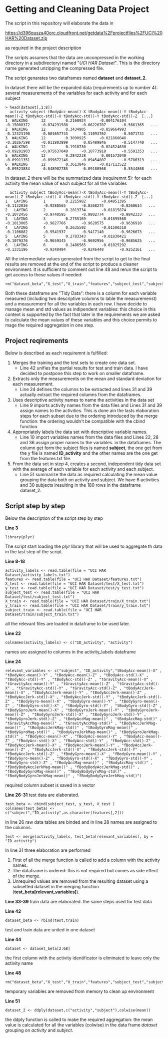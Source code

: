 # Getting and Cleaning Data Project

The script in this repository will elaborate the data in 

https://d396qusza40orc.cloudfront.net/getdata%2Fprojectfiles%2FUCI%20HAR%20Dataset.zip 

as required in the project description

The scripts assumes that the data are unconpressed in the working directory in a subdirectoryi named "*UCI HAR Dataset*". This is the directory name generated unzipping the compressed file.

The script genarates two dataframes named **dataset** and **dataset_2**. 

In dataset there will be the expanded data (requirements up to number 4): several measurements of the variables for each activity and for each subject

```
> head(dataset[,1:8])
  activity subject tBodyAcc-mean()-X tBodyAcc-mean()-Y tBodyAcc-mean()-Z tBodyAcc-std()-X tBodyAcc-std()-Y tBodyAcc-std()-Z  [...]
1  WALKING      12         0.2160924      -0.004176104       -0.15008372     -0.074291588      -0.06226707       -0.5661365   ...
2  WALKING      12         0.3434905      -0.059664993       -0.12323190     -0.001657743       0.11093762       -0.5071731   ...
3  WALKING      12         0.3090925      -0.021860848       -0.10267598     -0.011803899       0.05489846       -0.5147740   ...
4  WALKING      12         0.1918730       0.024524630       -0.09281903     -0.075637849      -0.10773918       -0.5591353   ...
5  WALKING      12         0.2842238       0.001572040       -0.09911351     -0.099672146      -0.09454807       -0.5786313   ...
6  WALKING      12         0.3613846      -0.017113522       -0.09523884     -0.048902785      -0.09180568       -0.5544868   ...
```

In dataset_2 there will be the summarized data (requiremnt 5): for each activity the mean value of each subject for all the variables
```
  activity subject tBodyAcc-mean()-X tBodyAcc-mean()-Y tBodyAcc-mean()-Z tBodyAcc-std()-X tBodyAcc-std()-Y tBodyAcc-std()-Z  [...]
1   LAYING       1         0.2215982       -0.04051395        -0.1132036       -0.9280565       -0.8368274       -0.8260614   ...
2   LAYING       2         0.2813734       -0.01815874        -0.1072456       -0.9740595       -0.9802774       -0.9842333   ...
3   LAYING       3         0.2755169       -0.01895568        -0.1013005       -0.9827766       -0.9620575       -0.9636910   ...
4   LAYING       4         0.2635592       -0.01500318        -0.1106882       -0.9541937       -0.9417140       -0.9626673   ...
5   LAYING       5         0.2783343       -0.01830421        -0.1079376       -0.9659345       -0.9692956       -0.9685625   ...
6   LAYING       6         0.2486565       -0.01025292        -0.1331196       -0.9340494       -0.9246448       -0.9252161   ...
```

All the intermediate values generated from the script to get to the final results are removed at the end of the script to produce a cleaner environment.
It is sufficient to comment out line 48 and rerun the script to get access to these values if needed:
```
rm("dataset_beta","X_test","X_train","features","subject_test","subject_train","test","test_beta","y_test","y_train","train","train_beta","activity_labels")
```

Both these dataframe are "Tidy Data": there is a column for each variable measured (including two descriptive columns to lable the measuremenst) and a measurement for all the variables in each row. I have decide to manage mean and std values as indipendent variables: this choice in this context is supported by the fact that later in the requirements we are asked to calculate the mean values of these variables and this choice permits to mage the required aggregation in one step.

## Project reqirements
Below is described as  each requiremnt is fulfilled:

1. Merges the training and the test sets to create one data set.
   * Line 42 unifies the partial results for test and train data. I have decided to postpone this step to work on smaller dataframe.
2. Extracts only the measurements on the mean and standard deviation for each measurement. 
   * Line 24 defines the columns to be extracted and lines 31 and 39 actually extract the required columns from the dataframes.
3. Uses descriptive activity names to name the activities in the data set
   * Line 9 imports activity names from the data files and Lines 31 and 39 assign names to the activities. This is done ain the lasts elaboration steps for each subset due to the ordering introduced by the merge function: the ordering wouldn't be compatible with the cbind function
4. Appropriately labels the data set with descriptive variable names. 
   * Line 10 import variables names from the data files and  Lines 22, 28 and 36 assign proper names to the variables. in the dataframes. The column get form the subject files is named **subject**, the one get from the y file is named **ID_activity** and the other names are the one get from the features.txt file. 
5. From the data set in step 4, creates a second, independent tidy data set with the average of each variable for each activity and each subject.
   * Line 51 summarize the data as required calculating the mean value grouping the data both on activity and subject. We have 6 activities and 30 subjects iresulting in the 180 rows in the dataframe dataset_2.

## Script step by step
Below the description of the script step by step

**Line 3**
```
library(plyr)
```
The script start loading the *plyr* library that will be used to aggregate th data in the last step of the script. 

**Line 8-18** 
```
activity_labels <- read.table(file = "UCI HAR Dataset/activity_labels.txt")
features <- read.table(file = "UCI HAR Dataset/features.txt")
X_test <- read.table(file = "UCI HAR Dataset/test/X_test.txt")
y_test <- read.table(file = "UCI HAR Dataset/test/y_test.txt")
subject_test <- read.table(file = "UCI HAR Dataset/test/subject_test.txt")
X_train <- read.table(file = "UCI HAR Dataset/train/X_train.txt")
y_train <- read.table(file = "UCI HAR Dataset/train/y_train.txt")
subject_train <- read.table(file = "UCI HAR Dataset/train/subject_train.txt")
```
all the relevant files are loaded in dataframe to be used later.

**Line 22**
```
colnames(activity_labels) <- c("ID_activity", "activity")
```
names are assigned to columns in the activity_labels dataframe

**Line 24**
```
relevant_variables <- c("subject", "ID_activity","tBodyAcc-mean()-X" , "tBodyAcc-mean()-Y" , "tBodyAcc-mean()-Z" , "tBodyAcc-std()-X" , "tBodyAcc-std()-Y" , "tBodyAcc-std()-Z" , "tGravityAcc-mean()-X" , "tGravityAcc-mean()-Y" , "tGravityAcc-mean()-Z" , "tGravityAcc-std()-X" , "tGravityAcc-std()-Y" , "tGravityAcc-std()-Z" , "tBodyAccJerk-mean()-X" , "tBodyAccJerk-mean()-Y" , "tBodyAccJerk-mean()-Z" , "tBodyAccJerk-std()-X" , "tBodyAccJerk-std()-Y" , "tBodyAccJerk-std()-Z" , "tBodyGyro-mean()-X" , "tBodyGyro-mean()-Y" , "tBodyGyro-mean()-Z" , "tBodyGyro-std()-X" , "tBodyGyro-std()-Y" , "tBodyGyro-std()-Z" , "tBodyGyroJerk-mean()-X" , "tBodyGyroJerk-mean()-Y" , "tBodyGyroJerk-mean()-Z" , "tBodyGyroJerk-std()-X" , "tBodyGyroJerk-std()-Y" , "tBodyGyroJerk-std()-Z" , "tBodyAccMag-mean()" , "tBodyAccMag-std()" , "tGravityAccMag-mean()" , "tGravityAccMag-std()" , "tBodyAccJerkMag-mean()" , "tBodyAccJerkMag-std()" , "tBodyGyroMag-mean()" , "tBodyGyroMag-std()" , "tBodyGyroJerkMag-mean()" , "tBodyGyroJerkMag-std()" , "fBodyAcc-mean()-X" , "fBodyAcc-mean()-Y" , "fBodyAcc-mean()-Z" , "fBodyAcc-std()-X" , "fBodyAcc-std()-Y" , "fBodyAcc-std()-Z" , "fBodyAccJerk-mean()-X" , "fBodyAccJerk-mean()-Y" , "fBodyAccJerk-mean()-Z" , "fBodyAccJerk-std()-X" , "fBodyAccJerk-std()-Y" , "fBodyAccJerk-std()-Z" , "fBodyGyro-mean()-X" , "fBodyGyro-mean()-Y" , "fBodyGyro-mean()-Z" , "fBodyGyro-std()-X" , "fBodyGyro-std()-Y" , "fBodyGyro-std()-Z" , "fBodyAccMag-mean()" , "fBodyAccMag-std()" , "fBodyBodyAccJerkMag-mean()" , "fBodyBodyAccJerkMag-std()" , "fBodyBodyGyroMag-mean()" , "fBodyBodyGyroMag-std()" , "fBodyBodyGyroJerkMag-mean()" , "fBodyBodyGyroJerkMag-std()")
```
required column subset is saved in a vector

**Line 26-31**
test data are elaborated.
```
test_beta <- cbind(subject_test, y_test, X_test )
colnames(test_beta) <- c("subject","ID_activity",as.character(features[,2]))
```
In line 26 raw data tables are binded and in line 28 names are assigned to the columns.
```
test <- merge(activity_labels, test_beta[relevant_variables], by = "ID_activity")
```
In line 31 three elaboration are performed
1. First of all the merge function is called to add a column with the activity names. 
2. The dataframe is ordered: this is not required but comes as side effect of the merge. 
3. Unrequired values are removed from the resulting dataset using a subsetted dataset in the merging function (**test_beta[relevant_variables]**).

**Line 33-39**
train data are elaborated.
the same steps used for test data

**Line 42**
```
dataset_beta <- rbind(test,train)
```
test and train data are united in one dataset

**Line 44**
```
dataset <- dataset_beta[2:68]
```
the first column with the activity identificator is eliminated to leave only the activity name

**Line 48**
```
rm("dataset_beta","X_test","X_train","features","subject_test","subject_train","test","test_beta","y_test","y_train","train","train_beta","activity_labels")
```
temporary variables are removed from memory to clean up environment

**Line 51**
```
dataset_2 <- ddply(dataset,c("activity","subject"),colwise(mean))
```
the ddply function is called to make the required aggregation: the mean value is calculated for all the variables (colwise) in the data frame *dataset* grouping on *activity* and *subject*.

